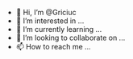 - 👋 Hi, I’m @Griciuc
- 👀 I’m interested in ...
- 🌱 I’m currently learning ...
- 💞️ I’m looking to collaborate on ...
- 📫 How to reach me ...

<!---
Griciuc/Griciuc is a ✨ special ✨ repository because its `README.md` (this file) appears on your GitHub profile.
You can click the Preview link to take a look at your changes.
--->
